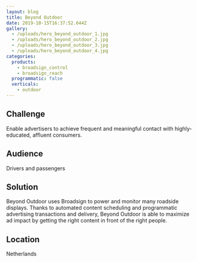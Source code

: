 ```yaml
---
layout: blog
title: Beyond Outdoor
date: 2019-10-15T16:37:52.644Z
gallery:
  - /uploads/hero_beyond_outdoor_1.jpg
  - /uploads/hero_beyond_outdoor_2.jpg
  - /uploads/hero_beyond_outdoor_3.jpg
  - /uploads/hero_beyond_outdoor_4.jpg
categories:
  products:
    - broadsign_control
    - broadsign_reach
  programmatic: false
  verticals:
    - outdoor
---
```


## Challenge

Enable advertisers to achieve frequent and meaningful contact with highly-educated, affluent consumers.

## Audience

Drivers and passengers

## Solution

Beyond Outdoor uses Broadsign to power and monitor many roadside displays. Thanks to automated content scheduling and programmatic advertising transactions and delivery, Beyond Outdoor is able to maximize ad impact by getting the right content in front of the right people.

## Location

Netherlands
